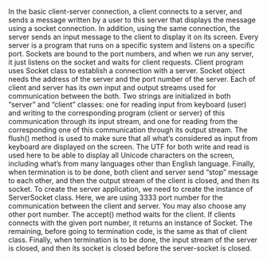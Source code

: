 In the basic client-server connection, a client connects to a server, and sends a message written by a user to this server that displays the message using a socket connection. 
In addition, using the same connection, the server sends an input message to the client to display it on its screen. 
Every server is a program that runs on a specific system and listens on a specific port. 
Sockets are bound to the port numbers, and when we run any server, it just listens on the socket and waits for client requests.
Client program uses Socket class to establish a connection with a server.
Socket object needs the address of the server and the port number of the server.
Each of client and server has its own input and output streams used for communication between the both. 
Two strings are initialized in both “server” and “client” classes: one for reading input from keyboard (user) and writing to the corresponding program (client or server) of this communication through its input stream, and one for reading from the corresponding one of this communication through its output stream. 
The flush() method is used to make sure that all what’s considered as input from keyboard are displayed on the screen. 
The UTF for both write and read is used here to be able to display all Unicode characters on the screen, including what’s from many languages other than English language.
Finally, when termination is to be done, both client and server send “stop” message to each other, and then the output stream of the client is closed, and then its socket.
To create the server application, we need to create the instance of ServerSocket class. 
Here, we are using 3333 port number for the communication between the client and server. 
You may also choose any other port number.
The accept() method waits for the client. 
If clients connects with the given port number, it returns an instance of Socket. 
The remaining, before going to termination code, is the same as that of client class. 
Finally, when termination is to be done, the input stream of the server is closed, and then its socket is closed before the server-socket is closed.
